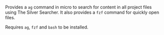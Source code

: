 Provides a `ag` command in micro to search for content in all project files using The Silver Searcher.
It also provides a `fzf` command for quickly open files.

Requires `ag`, `fzf` and `bash` to be installed.
